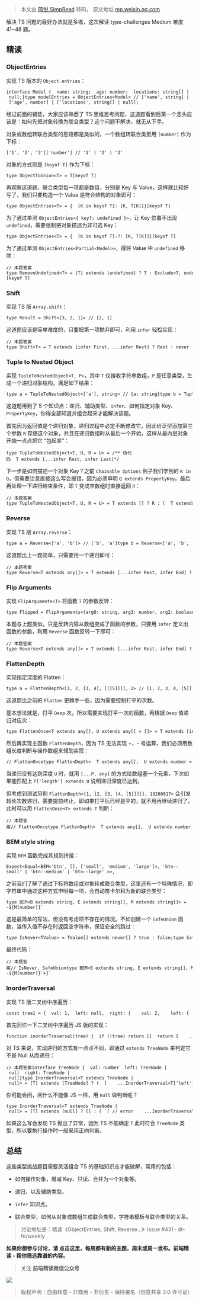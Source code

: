 > 本文由 [简悦 SimpRead](http://ksria.com/simpread/) 转码， 原文地址 [mp.weixin.qq.com](https://mp.weixin.qq.com/s/VXe_eE0fsnl7mxbrQnjd2A)

解决 TS 问题的最好办法就是多练，这次解读 type-challenges Medium 难度 41~48 题。

精读
--

### ObjectEntries

实现 TS 版本的 `Object.entries`：

```
interface Model {  name: string;  age: number;  locations: string[] | null;}type modelEntries = ObjectEntries<Model> // ['name', string] | ['age', number] | ['locations', string[] | null];
```

经过前面的铺垫，大家应该熟悉了 TS 思维思考问题，这道题看到后第一个念头应该是：如何先把对象转换为联合类型？这个问题不解决，就无从下手。

对象或数组转联合类型的思路都是类似的，一个数组转联合类型用 `[number]` 作为下标：

```
['1', '2', '3']['number'] // '1' | '2' | '3'
```

对象的方式则是 `[keyof T]` 作为下标：

```
type ObjectToUnion<T> = T[keyof T]
```

再观察这道题，联合类型每一项都是数组，分别是 Key 与 Value，这样就比较好写了，我们只要构造一个 Value 是符合结构的对象即可：

```
type ObjectEntries<T> = {  [K in keyof T]: [K, T[K]]}[keyof T]
```

为了通过单测 `ObjectEntries<{ key?: undefined }>`，让 Key 位置不出现 `undefined`，需要强制把对象描述为非可选 Key：

```
type ObjectEntries<T> = {  [K in keyof T]-?: [K, T[K]]}[keyof T]
```

为了通过单测 `ObjectEntries<Partial<Model>>`，得将 Value 中 `undefined` 移除：

```
// 本题答案type RemoveUndefined<T> = [T] extends [undefined] ? T : Exclude<T, undefined>type ObjectEntries<T> = {  [K in keyof T]-?: [K, RemoveUndefined<T[K]>]}[keyof T]
```

### Shift

实现 TS 版 `Array.shift`：

```
type Result = Shift<[3, 2, 1]> // [2, 1]
```

这道题应该是简单难度的，只要把第一项抛弃即可，利用 `infer` 轻松实现：

```
// 本题答案type Shift<T> = T extends [infer First, ...infer Rest] ? Rest : never
```

### Tuple to Nested Object

实现 `TupleToNestedObject<T, P>`，其中 `T` 仅接收字符串数组，`P` 是任意类型，生成一个递归对象结构，满足如下结果：

```
type a = TupleToNestedObject<['a'], string> // {a: string}type b = TupleToNestedObject<['a', 'b'], number> // {a: {b: number}}type c = TupleToNestedObject<[], boolean> // boolean. if the tuple is empty, just return the U type
```

这道题用到了 5 个知识点：递归、辅助类型、`infer`、如何指定对象 Key、`PropertyKey`，你得全部知道并组合起来才能解决该题。

首先因为返回值是个递归对象，递归过程中必定不断修改它，因此给泛型添加第三个参数 `R` 存储这个对象，并且在递归数组时从最后一个开始，这样从最内层对象开始一点点把它 “包起来”：

```
type TupleToNestedObject<T, U, R = U> = /** 伪代码  T extends [...infer Rest, infer Last]*/
```

下一步是如何描述一个对象 Key？之前 `Chainable Options` 例子我们学到的 `K in Q`，但需要注意直接这么写会报错，因为必须申明 `Q extends PropertyKey`。最后再处理一下递归结束条件，即 `T` 变成空数组时直接返回 `R`：

```
// 本题答案type TupleToNestedObject<T, U, R = U> = T extends [] ? R : (  T extends [...infer Rest, infer Last extends PropertyKey] ? (    TupleToNestedObject<Rest, U, {      [P in Last]: R    }>  ) : never)
```

### Reverse

实现 TS 版 `Array.reverse`：

```
type a = Reverse<['a', 'b']> // ['b', 'a']type b = Reverse<['a', 'b', 'c']> // ['c', 'b', 'a']
```

这道题比上一题简单，只需要用一个递归即可：

```
// 本题答案type Reverse<T extends any[]> = T extends [...infer Rest, infer End] ? [End, ...Reverse<Rest>] : T
```

### Flip Arguments

实现 `FlipArguments<T>` 将函数 `T` 的参数反转：

```
type Flipped = FlipArguments<(arg0: string, arg1: number, arg2: boolean) => void> // (arg0: boolean, arg1: number, arg2: string) => void
```

本题与上题类似，只是反转内容从数组变成了函数的参数，只要用 `infer` 定义出函数的参数，利用 `Reverse` 函数反转一下即可：

```
// 本题答案type Reverse<T extends any[]> = T extends [...infer Rest, infer End] ? [End, ...Reverse<Rest>] : Ttype FlipArguments<T> =  T extends (...args: infer Args) => infer Result ? (...args: Reverse<Args>) => Result : never
```

### FlattenDepth

实现指定深度的 Flatten：

```
type a = FlattenDepth<[1, 2, [3, 4], [[[5]]]], 2> // [1, 2, 3, 4, [5]]. flattern 2 timestype b = FlattenDepth<[1, 2, [3, 4], [[[5]]]]> // [1, 2, 3, 4, [[5]]]. Depth defaults to be 1
```

这道题比之前的 `Flatten` 更棘手一些，因为需要控制打平的次数。

基本想法就是，打平 `Deep` 次，所以需要实现打平一次的函数，再根据 `Deep` 值递归对应次：

```
type FlattenOnce<T extends any[], U extends any[] = []> = T extends [infer X, ...infer Y] ? (  X extends any[] ? FlattenOnce<Y, [...U, ...X]> : FlattenOnce<Y, [...U, X]>) : U
```

然后再实现主函数 `FlattenDepth`，因为 TS 无法实现 +、- 号运算，我们必须用数组长度判断与操作数组来辅助实现：

```
// FlattenOncetype FlattenDepth<  T extends any[],  U extends number = 1,  P extends any[] = []> = P['length'] extends U ? T : (  FlattenDepth<FlattenOnce<T>, U, [...P, any]>)
```

当递归没有达到深度 `U` 时，就用 `[...P, any]` 的方式给数组塞一个元素，下次如果能匹配上 `P['length'] extends U` 说明递归深度已达到。

但考虑到测试用例 `FlattenDepth<[1, [2, [3, [4, [5]]]]], 19260817>` 会引发超长次数递归，需要提前终止，即如果打平后已经是平的，就不用再继续递归了，此时可以用 `FlattenOnce<T> extends T` 判断：

```
// 本题答案// FlattenOncetype FlattenDepth<  T extends any[],  U extends number = 1,  P extends any[] = []> = P['length'] extends U ? T : (  FlattenOnce<T> extends T ? T : (    FlattenDepth<FlattenOnce<T>, U, [...P, any]>  ))
```

### BEM style string

实现 `BEM` 函数完成其规则拼接：

```
Expect<Equal<BEM<'btn', [], ['small', 'medium', 'large']>, 'btn--small' | 'btn--medium' | 'btn--large' >>,
```

之前我们了解了通过下标将数组或对象转成联合类型，这里还有一个特殊情况，即字符串中通过这种方式申明每一项，会自动笛卡尔积为新的联合类型：

```
type BEM<B extends string, E extends string[], M extends string[]> =   `${B}__${E[number]}--${M[number]}`
```

这是最简单的写法，但没有考虑项不存在的情况。不如创建一个 `SafeUnion` 函数，当传入值不存在时返回空字符串，保证安全的跳过：

```
type IsNever<TValue> = TValue[] extends never[] ? true : false;type SafeUnion<TUnion> = IsNever<TUnion> extends true ? "" : TUnion;
```

最终代码：

```
// 本题答案// IsNever, SafeUniontype BEM<B extends string, E extends string[], M extends string[]> =   `${B}${SafeUnion<`__${E[number]}`>}${SafeUnion<`--${M[number]}`>}`
```

### InorderTraversal

实现 TS 版二叉树中序遍历：

```
const tree1 = {  val: 1,  left: null,  right: {    val: 2,    left: {      val: 3,      left: null,      right: null,    },    right: null,  },} as consttype A = InorderTraversal<typeof tree1> // [1, 3, 2]
```

首先回忆一下二叉树中序遍历 JS 版的实现：

```
function inorderTraversal(tree) {  if (!tree) return []  return [    ...inorderTraversal(tree.left),    res.push(val),    ...inorderTraversal(tree.right)  ]}
```

对 TS 来说，实现递归的方式有一点点不同，即通过 `extends TreeNode` 来判定它不是 Null 从而递归：

```
// 本题答案interface TreeNode {  val: number  left: TreeNode | null  right: TreeNode | null}type InorderTraversal<T extends TreeNode | null> = [T] extends [TreeNode] ? (  [    ...InorderTraversal<T['left']>,    T['val'],    ...InorderTraversal<T['right']>  ] ): []
```

你可能会问，问什么不能像 JS 一样，用 `null` 做判断呢？

```
type InorderTraversal<T extends TreeNode | null> = [T] extends [null] ? [] : (  [ // error    ...InorderTraversal<T['left']>,    T['val'],    ...InorderTraversal<T['right']>  ] )
```

如果这么写会发现 TS 抛出了异常，因为 TS 不能确定 `T` 此时符合 `TreeNode` 类型，所以要执行操作时一般采用正向判断。

总结
--

这些类型挑战题目需要灵活组合 TS 的基础知识点才能破解，常用的包括：

*   如何操作对象，增减 Key、只读、合并为一个对象等。
    
*   递归，以及辅助类型。
    
*   `infer` 知识点。
    
*   联合类型，如何从对象或数组生成联合类型，字符串模板与联合类型的关系。
    

> 讨论地址是：精读《ObjectEntries, Shift, Reverse...》· Issue #431 · dt-fe/weekly

**如果你想参与讨论，请 点击这里，每周都有新的主题，周末或周一发布。前端精读 - 帮你筛选靠谱的内容。**

> 关注 **前端精读微信公众号**

![](https://mmbiz.qpic.cn/mmbiz_jpg/x0iannhWUodkhog6Uf0uY4ALZ0wkw8I5w1Mx6uF9zJSRNqRicafhatzpTRa5bOAqgffYM2Ria6NUv4sAxKR7zrGBg/640?wx_fmt=jpeg)

> 版权声明：自由转载 - 非商用 - 非衍生 - 保持署名（创意共享 3.0 许可证）